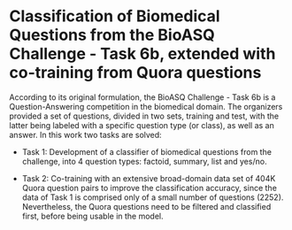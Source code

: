 # Classification of Biomedical Questions from the BioASQ Challenge - Task 6b, extended with co-training from Quora questions

According to its original formulation, the BioASQ Challenge - Task 6b is a Question-Answering competition in the biomedical domain. The organizers provided a set of questions, divided in two sets, training and test, with the latter being labeled with a specific question type (or class), as well as an answer. In this work two tasks are solved:

- Task 1: Development of a classifier of biomedical questions from the challenge, into 4 question types: factoid, summary, list and yes/no.

- Task 2: Co-training with an extensive broad-domain data set of 404K Quora question pairs to improve the classification accuracy, since the data of Task 1 is comprised only of a small number of questions (2252). Nevertheless, the Quora questions need to be filtered and classified first, before being usable in the model.

